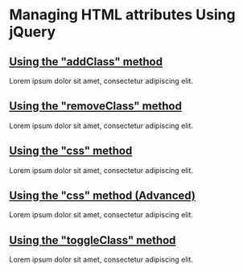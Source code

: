 # Managing HTML attributes Using jQuery

## [Using the "addClass" method](#add-class)

Lorem ipsum dolor sit amet, consectetur adipiscing elit.

## [Using the "removeClass" method](#remove-class)

Lorem ipsum dolor sit amet, consectetur adipiscing elit.

## [Using the "css" method](#css)

Lorem ipsum dolor sit amet, consectetur adipiscing elit.

## [Using the "css" method (Advanced)](#css-advanced)

Lorem ipsum dolor sit amet, consectetur adipiscing elit.

## [Using the "toggleClass" method](#toggle-class)

Lorem ipsum dolor sit amet, consectetur adipiscing elit.
